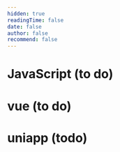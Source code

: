 ```yaml
---
hidden: true
readingTime: false
date: false
author: false
recommend: false
---
```

# JavaScript (to do)

# vue (to do)

# uniapp (todo)
